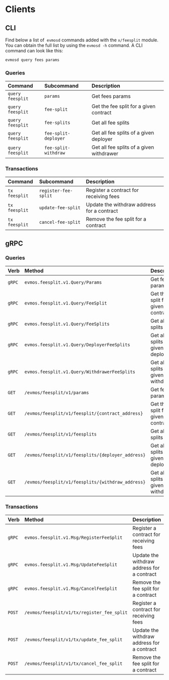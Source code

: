 <!--
order: 8
-->

# Clients

## CLI

Find below a list of  `evmosd` commands added with the  `x/feesplit` module. You can obtain the full list by using the `evmosd -h` command. A CLI command can look like this:

```bash
evmosd query fees params
```

### Queries

| Command            | Subcommand           | Description                              |
| :----------------- | :------------------- | :--------------------------------------- |
| `query` `feesplit` | `params`             | Get fees params                          |
| `query` `feesplit` | `fee-split`          | Get the fee split for a given contract   |
| `query` `feesplit` | `fee-splits`         | Get all fee splits                       |
| `query` `feesplit` | `fee-split-deployer` | Get all fee splits of a given deployer   |
| `query` `feesplit` | `fee-split-withdraw` | Get all fee splits of a given withdrawer |

### Transactions

| Command         | Subcommand           | Description                                |
| :-------------- | :------------------- | :----------------------------------------- |
| `tx` `feesplit` | `register-fee-split` | Register a contract for receiving fees     |
| `tx` `feesplit` | `update-fee-split`   | Update the withdraw address for a contract |
| `tx` `feesplit` | `cancel-fee-split`   | Remove the fee split for a contract        |

## gRPC

### Queries

| Verb   | Method                                            | Description                              |
| :----- | :------------------------------------------------ | :--------------------------------------- |
| `gRPC` | `evmos.feesplit.v1.Query/Params`                  | Get fees params                          |
| `gRPC` | `evmos.feesplit.v1.Query/FeeSplit`                | Get the fee split for a given contract   |
| `gRPC` | `evmos.feesplit.v1.Query/FeeSplits`               | Get all fee splits                       |
| `gRPC` | `evmos.feesplit.v1.Query/DeployerFeeSplits`       | Get all fee splits of a given deployer   |
| `gRPC` | `evmos.feesplit.v1.Query/WithdrawerFeeSplits`     | Get all fee splits of a given withdrawer |
| `GET`  | `/evmos/feesplit/v1/params`                       | Get fees params                          |
| `GET`  | `/evmos/feesplit/v1/feesplit/{contract_address}`  | Get the fee split for a given contract   |
| `GET`  | `/evmos/feesplit/v1/feesplits`                    | Get all fee splits                       |
| `GET`  | `/evmos/feesplit/v1/feesplits/{deployer_address}` | Get all fee splits of a given deployer   |
| `GET`  | `/evmos/feesplit/v1/feesplits/{withdraw_address}` | Get all fee splits of a given withdrawer |

### Transactions

| Verb   | Method                                     | Description                                |
| :----- | :----------------------------------------- | :----------------------------------------- |
| `gRPC` | `evmos.feesplit.v1.Msg/RegisterFeeSplit`   | Register a contract for receiving fees     |
| `gRPC` | `evmos.feesplit.v1.Msg/UpdateFeeSplit`     | Update the withdraw address for a contract |
| `gRPC` | `evmos.feesplit.v1.Msg/CancelFeeSplit`     | Remove the fee split for a contract        |
| `POST` | `/evmos/feesplit/v1/tx/register_fee_split` | Register a contract for receiving fees     |
| `POST` | `/evmos/feesplit/v1/tx/update_fee_split`   | Update the withdraw address for a contract |
| `POST` | `/evmos/feesplit/v1/tx/cancel_fee_split`   | Remove the fee split for a contract        |
